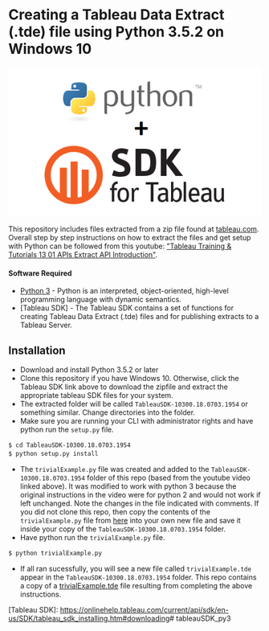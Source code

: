 # Creating a Tableau Data Extract (.tde) file using Python 3.5.2 on Windows 10

![N|Solid](https://raw.githubusercontent.com/erikamart/tableauSDK_py3/master/py_sdk.png)

This repository includes files extracted from a zip file found at [tableau.com](https://onlinehelp.tableau.com/current/api/sdk/en-us/help.htm#SDK/tableau_sdk.htm%3FTocPath%3D_____1).  Overall step by step instructions on how to extract the files and get setup with Python can be followed from this youtube: ["Tableau Training & Tutorials 13 01 APIs Extract API Introduction"](https://www.youtube.com/watch?v=Oj2NUh03H4s).

#### Software Required
* [Python 3] - Python is an interpreted, object-oriented, high-level programming language with dynamic semantics.
* [Tableau SDK] - The Tableau SDK contains a set of functions for creating Tableau Data Extract (.tde) files and for publishing extracts to a Tableau Server.

## Installation

  - Download and install Python 3.5.2 or later
  - Clone this repository if you have Windows 10. Otherwise, click the Tableau SDK link above to download the zipfile and extract the appropriate tableau SDK files for your system.
  - The extracted folder will be called `TableauSDK-10300.18.0703.1954` or something similar. Change directories into the folder.
  - Make sure you are running your CLI with administrator rights and have python run the `setup.py` file.

```sh
$ cd TableauSDK-10300.18.0703.1954
$ python setup.py install
```
  - The `trivialExample.py` file was created and added to the `TableauSDK-10300.18.0703.1954` folder of this repo (based from the youtube video linked above).  It was modified to work with python 3 because the original instructions in the video were for python 2 and would not work if left unchanged.  Note the changes in the file indicated with comments.  If you did not clone this repo, then copy the contents of the `trivialExample.py` file from [here](https://raw.githubusercontent.com/erikamart/tableauSDK_py3/master/TableauSDK-10300.18.0703.1954/trivialExample.py) into your own new file and save it inside your copy of the `TableauSDK-10300.18.0703.1954` folder.
  - Have python run the `trivialExample.py` file.

```sh
$ python trivialExample.py
```
  - If all ran sucessfully, you will see a new file called `trivialExample.tde` appear in the `TableauSDK-10300.18.0703.1954` folder.  This repo contains a copy of a [trivialExample.tde](https://github.com/erikamart/tableauSDK_py3/blob/master/trivialExample.tde) file resulting from completing the above instructions.


   [Python 3]: <https://www.python.org/getit/>
   [Tableau SDK]: <https://onlinehelp.tableau.com/current/api/sdk/en-us/SDK/tableau_sdk_installing.htm#downloading># tableauSDK_py3
